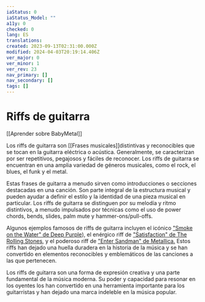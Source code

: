 ```yaml
---
iaStatus: 0
iaStatus_Model: ""
a11y: 0
checked: 0
lang: ES
translations: 
created: 2023-09-13T02:31:00.000Z
modified: 2024-04-03T20:19:14.406Z
ver_major: 0
ver_minor: 1
ver_rev: 23
nav_primary: []
nav_secondary: []
tags: []
---
```

# Riffs de guitarra

[[Aprender sobre BabyMetal]]

Los riffs de guitarra son [[Frases musicales]]distintivas y reconocibles que se tocan en la guitarra eléctrica o acústica. Generalmente, se caracterizan por ser repetitivos, pegajosos y fáciles de reconocer. Los riffs de guitarra se encuentran en una amplia variedad de géneros musicales, como el rock, el blues, el funk y el metal.

Estas frases de guitarra a menudo sirven como introducciones o secciones destacadas en una canción. Son parte integral de la estructura musical y pueden ayudar a definir el estilo y la identidad de una pieza musical en particular. Los riffs de guitarra se distinguen por su melodía y ritmo distintivos, a menudo impulsados por técnicas como el uso de power chords, bends, slides, palm mute y hammer-ons/pull-offs.

Algunos ejemplos famosos de riffs de guitarra incluyen el icónico ["Smoke on the Water" de Deep Purple](https://www.youtube.com/watch?v=eu5lv2Umn3M&t=1s&ab_channel=DeepPurpleVEVO)), el enérgico riff de ["Satisfaction" de The Rolling Stones](https://www.youtube.com/watch?v=poXvMBhjSWk&ab_channel=4MLgigs), y el poderoso riff de ["Enter Sandman" de Metallica.](https://www.youtube.com/watch?v=87by1DjfxLw&ab_channel=Metallica) Estos riffs han dejado una huella duradera en la historia de la música y se han convertido en elementos reconocibles y emblemáticos de las canciones a las que pertenecen.

Los riffs de guitarra son una forma de expresión creativa y una parte fundamental de la música moderna. Su poder y capacidad para resonar en los oyentes los han convertido en una herramienta importante para los guitarristas y han dejado una marca indeleble en la música popular.